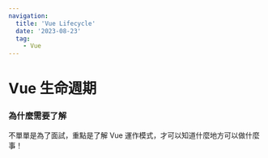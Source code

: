 ```yaml
---
navigation:
  title: 'Vue Lifecycle'
  date: '2023-08-23'
  tag:
    - Vue
---
```


# Vue 生命週期

### 為什麼需要了解

不單單是為了面試，重點是了解 Vue 運作模式，才可以知道什麼地方可以做什麼事！
